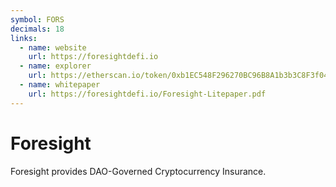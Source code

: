 ```yaml
---
symbol: FORS
decimals: 18
links:
  - name: website
    url: https://foresightdefi.io
  - name: explorer
    url: https://etherscan.io/token/0xb1EC548F296270BC96B8A1b3b3C8F3f04b494215
  - name: whitepaper
    url: https://foresightdefi.io/Foresight-Litepaper.pdf
---
```


# Foresight

Foresight provides DAO-Governed Cryptocurrency Insurance.
